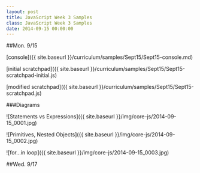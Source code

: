 ```yaml
---
layout: post
title: JavaScript Week 3 Samples
class: JavaScript Week 3 Samples
date: 2014-09-15 00:00:00
---
```


##Mon. 9/15

[console]({{ site.baseurl }}/curriculum/samples/Sept15/Sept15-console.md)

[initial scratchpad]({{ site.baseurl }}/curriculum/samples/Sept15/Sept15-scratchpad-initial.js)

[modified scratchpad]({{ site.baseurl }}/curriculum/samples/Sept15/Sept15-scratchpad.js)

###Diagrams

![Statements vs Expressions]({{ site.baseurl }}/img/core-js/2014-09-15_0001.jpg)

![Primitives, Nested Objects]({{ site.baseurl }}/img/core-js/2014-09-15_0002.jpg)

![for...in loop]({{ site.baseurl }}/img/core-js/2014-09-15_0003.jpg)


##Wed. 9/17

